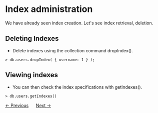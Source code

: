 # Index administration
We have already seen index creation. Let's see index retrieval, deletion.

## Deleting Indexes
- Delete indexes using the collection command dropIndex().
```
> db.users.dropIndex( { username: 1 } );
```

## Viewing indexes
- You can then check the index specifications with getIndexes().
```
> db.users.getIndexes()
```

<div>
    <a href="./02-index-types.md"><- Previous</a>
    &nbsp;&nbsp;&nbsp;&nbsp;
    <a href="./04-query-optimization.md">Next -></a>
</div>